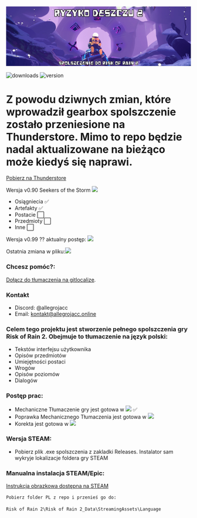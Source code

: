 
![Logo](ryzyko-deszczu.png)

![downloads](https://img.shields.io/github/downloads/allegrojacc/Risk-of-Rain-2-PL/total?label=Pobrano) ![version](https://img.shields.io/github/v/release/allegrojacc/Risk-of-Rain-2-PL?label=Aktualna%20wersja%20spolszczenia)





# Z powodu dziwnych zmian, które wprowadził gearbox spolszczenie zostało przeniesione na Thunderstore. Mimo to repo będzie nadal aktualizowane na bieżąco może kiedyś się naprawi.





[Pobierz na Thunderstore](https://thunderstore.io/package/allegrojacc/RyzykoDeszczu2/)

Wersja v0.90 Seekers of the Storm ![](https://geps.dev/progress/40)
* Osiągniecia ✅
* Artefakty ✅
* Postacie ⬜
* Przedmioty ⬜
* Inne ⬜


Wersja v0.99 ?? aktualny postęp: ![](https://geps.dev/progress/30)

Ostatnia zmiana w pliku:![](https://img.shields.io/badge/04.09.2024-14%3A30-red)

### Chcesz pomóc?:
[Dołącz do tłumaczenia na gitlocalize](https://gitlocalize.com/repo/9490/).

### Kontakt
* Discord: @allegrojacc
* Email: kontakt@allegrojacc.online


### Celem tego projektu jest stworzenie pełnego spolszczenia gry Risk of Rain 2. Obejmuje to tłumaczenie na język polski:

* Tekstów interfejsu użytkownika
* Opisów przedmiotów
* Umiejętności postaci
* Wrogów
* Opisów poziomów
* Dialogów

### Postęp prac:

* Mechaniczne Tłumaczenie gry jest gotowa w ![](https://geps.dev/progress/100) ✅
* Poprawka Mechanicznego Tłumaczenia jest gotowa w ![](https://geps.dev/progress/90)
* Korekta jest gotowa w ![](https://geps.dev/progress/40)



### Wersja STEAM:



* Pobierz plik .exe spolszczenia z zakladki Releases. Instalator sam wykryje lokalizacje foldera gry STEAM



 ### Manualna instalacja STEAM/Epic:

[Instrukcja obrazkowa dostępna na STEAM](https://steamcommunity.com/sharedfiles/filedetails/?id=3235200757 'Instrukcja Steam')

```
Pobierz folder PL z repo i przenieś go do:

Risk of Rain 2\Risk of Rain 2_Data\StreamingAssets\Language
```
    